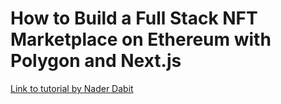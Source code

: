 # How to Build a Full Stack NFT Marketplace on Ethereum with Polygon and Next.js

[Link to tutorial by Nader Dabit](https://www.youtube.com/watch?v=GKJBEEXUha0)